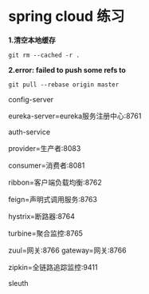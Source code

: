 
# spring cloud 练习

**1.清空本地缓存**

`git rm --cached -r .`

**2.error: failed to push some refs to**

`git pull --rebase origin master`


config-server

eureka-server=eureka服务注册中心:8761

<module>auth-service</module>

provider=生产者:8083

consumer=消费者:8081

ribbon=客户端负载均衡:8762

feign=声明式调用服务:8763

hystrix=断路器:8764

turbine=聚合监控:8765

zuul=网关:8766
gateway=网关:8766

zipkin=全链路追踪监控:9411

sleuth



